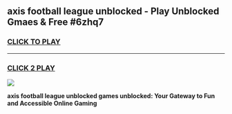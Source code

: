 
## axis football league unblocked - Play Unblocked Gmaes & Free #6zhq7
<h3>
<a href="https://news.freeplayer.one?title=axis_football_league_unblocked&ref=24F">CLICK TO PLAY</a></h3>
<hr>

<h3>
<a href="https://news.freeplayer.one?title=axis_football_league_unblocked&ref=24F">CLICK 2 PLAY</a>
  
</h3>

<a href="https://news.freeplayer.one?title=axis_football_league_unblocked&ref=24F/"><img src="https://clearcache.store/games.png"></a>


**axis football league unblocked games unblocked: Your Gateway to Fun and Accessible Online Gaming**
